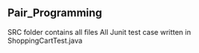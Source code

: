 ## Pair_Programming

SRC folder contains all files
All Junit test case written in ShoppingCartTest.java
